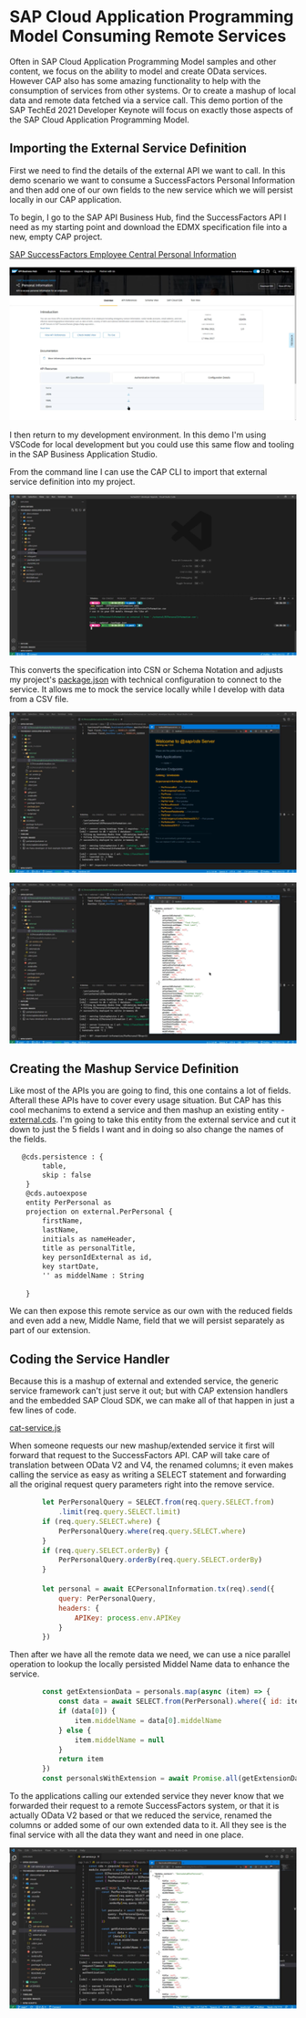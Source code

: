 # SAP Cloud Application Programming Model Consuming Remote Services

Often in SAP Cloud Application Programming Model samples and other content, we focus on the ability to model and create OData services. However CAP also has some amazing functionality to help with the consumption of services from other systems. Or to create a mashup of local data and remote data fetched via a service call. This demo portion of the SAP TechEd 2021 Developer Keynote will focus on exactly those aspects of the SAP Cloud Application Programming Model.

## Importing the External Service Definition

First we need to find the details of the external API we want to call. In this demo scenario we want to consume a SuccessFactors Personal Information and then add one of our own fields to the new service which we will persist locally in our CAP application.

To begin, I go to the SAP API Business Hub, find the SuccessFactors API I need as my starting point and download the EDMX specification file into a new, empty CAP project.

[SAP SuccessFactors Employee Central Personal Information](https://api.sap.com/api/ECPersonalInformation/overview)

![SAP SuccessFactors Employee Central Personal Information](../../images/cap_api_hub1.jpg)

I then return to my development environment. In this demo I'm using VSCode for local development but you could use this same flow and tooling in the SAP Business Application Studio. 

From the command line I can use the CAP CLI to import that external service definition into my project.

![Import EDMX](../../images/cap_import_edmx.jpg)

This converts the specification into CSN or Schema Notation and adjusts my project's [package.json](./package.json#L53-L65) with technical configuration to connect to the service.  It allows me to mock the service locally while I develop with data from a CSV file.

![Mock Testing](../../images/cap_mock_testing.jpg)

![Mock Testing Results](../../images/cap_mock_testing_2.jpg)

## Creating the Mashup Service Definition

Like most of the APIs you are going to find, this one contains a lot of fields. Afterall these APIs have to cover every usage situation. But CAP has this cool mechanims to extend a service and then mashup an existing entity - [external.cds](./srv/cat-service.cds). I'm going to take this entity from the external service and cut it down to just the 5 fields I want and in doing so also change the names of the fields.

``` cds
   @cds.persistence : {
        table,
        skip : false
    }
    @cds.autoexpose
    entity PerPersonal as
    projection on external.PerPersonal {
        firstName,
        lastName,
        initials as nameHeader,
        title as personalTitle,
        key personIdExternal as id,
        key startDate,
        '' as middelName : String

    }
```

We can then expose this remote service as our own with the reduced fields and even add a new, Middle Name, field that we will persist separately as part of our extension. 

## Coding the Service Handler

Because this is a mashup of external and extended service, the generic service framework can't just serve it out; but with CAP extension handlers and the embedded SAP Cloud SDK, we can make all of that happen in just a few lines of code.

[cat-service.js](./srv/cat-service.js)

When someone requests our new mashup/extended service it first will forward that request to the SuccessFactors API.  CAP will take care of translation between OData V2 and V4, the renamed columns; it even makes calling the service as easy as writing a SELECT statement and forwarding all the original request query parameters right into the remove service.

``` javascript
        let PerPersonalQuery = SELECT.from(req.query.SELECT.from)
            .limit(req.query.SELECT.limit)
        if (req.query.SELECT.where) {
            PerPersonalQuery.where(req.query.SELECT.where)
        }
        if (req.query.SELECT.orderBy) {
            PerPersonalQuery.orderBy(req.query.SELECT.orderBy)
        }

        let personal = await ECPersonalInformation.tx(req).send({
            query: PerPersonalQuery,
            headers: {
                APIKey: process.env.APIKey
            }
        })
```

Then after we have all the remote data we need, we can use a nice parallel operation to lookup the locally persisted Middel Name data to enhance the service. 

``` javascript
        const getExtensionData = personals.map(async (item) => {
            const data = await SELECT.from(PerPersonal).where({ id: item.id })
            if (data[0]) {
                item.middelName = data[0].middelName
            } else {
                item.middelName = null
            }
            return item
        })
        const personalsWithExtension = await Promise.all(getExtensionData)
```

To the applications calling our extended service they never know that we forwarded their request to a remote SuccessFactors system, or that it is actually OData V2 based or that we reduced the service, renamed the columns or added some of our own extended data to it.  All they see is the final service with all the data they want and need in one place.

![Final Tests](../../images/cap_final_testing.jpg)
